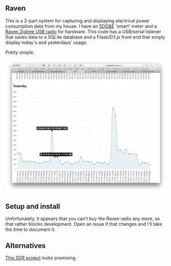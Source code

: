 ## Raven

This is a 2-part system for capturing and displaying electrical power consumption data from my house. I have an [SDG&E](https://sdge.com) 'smart' meter and a [Raven Zigbee USB radio](https://rainforestautomation.com/our-products/) for hardware. This code has a USB/serial listener that saves data to a SQLite database and a Flask/D3.js front end that simply display today's and yesterdays' usage. 

Pretty simple.

![screenshot](docs/screenshot.png)

## Setup and install

Unfortunately, it appears that you can't buy the Raven radio any more, so that rather blocks development. Open an issue if that changes and I'll take the time to document it.

## Alternatives

[This SDR project](https://www.rtl-sdr.com/reading-household-wireless-utility-meters-with-an-rtl-sdr-and-plotting-the-data-in-home-automation-software/) looks promising.
